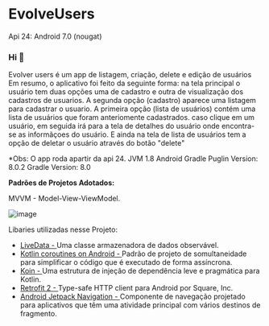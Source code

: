 # EvolveUsers
Api 24: Android 7.0 (nougat)
### Hi 👋
Evolver users é um app de listagem, criação, delete e edição de usuários
Em resumo, o aplicativo foi feito da seguinte forma: na tela principal o usuário tem duas opções uma de cadastro e outra de visualização dos cadastros de usuarios. 
  A segunda opção (cadastro) aparece uma listagem para cadastrar o usuario. 
  A primeira opção (lista de usuários) contém uma lista de usuários que foram anteriomente cadastrados. caso clique em um usuário, em seguida irá para a tela de detalhes do usuário onde encontra-se as informãçoes do usuário.
  E ainda na tela de lista de usuários tem a opção de deletar o usuário através do botão "delete"
  
*Obs: O app roda apartir da api 24. JVM 1.8 
      Android Gradle Puglin Version: 8.0.2
      Gradle Version: 8.0

**Padrões de Projetos Adotados:**

  MVVM - Model-View-ViewModel.

![image](https://github.com/danilodox/EvolveUsers/assets/26839826/222131d7-2e8e-48b8-8f98-7679d63f6fdd)






Libaries utilizadas nesse Projeto:

- <a href="https://developer.android.com/topic/libraries/architecture/livedata">LiveData - </a> Uma classe armazenadora de dados observável.
- <a href="https://developer.android.com/kotlin/coroutines">Kotlin coroutines on Android - </a> Padrão de projeto de somultaneidade para simplificar o código que é executado de forma assíncrona.
- <a href="https://insert-koin.io/">Koin - </a> Uma estrutura de injeção de dependência leve e pragmática para Kotlin.
- <a href="https://square.github.io/retrofit/">Retrofit 2 - </a> Type-safe HTTP client para Android por Square, Inc.
- <a href="https://developer.android.com/guide/navigation/navigation-getting-started">Android Jetpack Navigation - </a> Componente de navegação projetado para aplicativos que têm uma atividade principal com vários destinos de fragmento.
